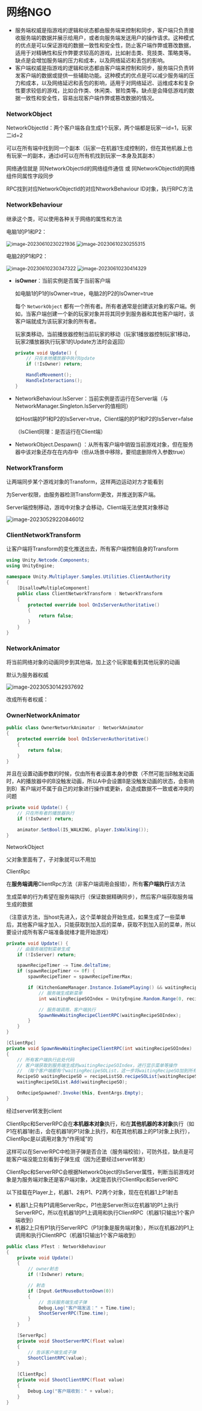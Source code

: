 # 网络NGO

- 服务端权威是指游戏的逻辑和状态都由服务端来控制和同步，客户端只负责接收服务端的数据并展示给用户，或者向服务端发送用户的操作请求。这种模式的优点是可以保证游戏的数据一致性和安全性，防止客户端作弊或篡改数据，适用于对精确性和反作弊要求较高的游戏，比如射击类、竞技类、策略类等。缺点是会增加服务端的压力和成本，以及网络延迟和丢包的影响。
- 客户端权威是指游戏的逻辑和状态都由客户端来控制和同步，服务端只负责转发客户端的数据或提供一些辅助功能。这种模式的优点是可以减少服务端的压力和成本，以及网络延迟和丢包的影响，适用于对网络延迟、运维成本和复杂性要求较低的游戏，比如合作类、休闲类、冒险类等。缺点是会降低游戏的数据一致性和安全性，容易出现客户端作弊或篡改数据的情况。



### NetworkObject

NetworkObjectId：两个客户端各自生成1个玩家，两个端都是玩家一id=1，玩家二id=2

可以在所有端中找到同一个副本（玩家一在机器1生成控制的，但在其他机器上也有玩家一的副本，通过id可以在所有机找到玩家一本身及其副本）



网络通信就是 同NetworkObjectId的网络组件通信 或 同NetworkObjectId的网络组件同属性字段同步



RPC找到对应NetworkObjectId的对应NtworkBehaviour ID对象，执行RPC方法





### NetworkBehaviour

继承这个类，可以使用各种关于网络的属性和方法



电脑1的P1和P2：

<img src="D:\我的配置\游戏\Game\Assets\Netcode\image-20230610230221936.png" alt="image-20230610230221936" style="zoom:90%;" /> <img src="D:\我的配置\笔记图片\Unity\image-20230610230255315.png" alt="image-20230610230255315" style="zoom:90%;" /> 

电脑2的P1和P2：

<img src="D:\我的配置\笔记图片\Unity\image-20230610230347322.png" alt="image-20230610230347322" style="zoom:90%;" /> <img src="D:\我的配置\游戏\Game\Assets\Netcode\image-20230610230414329.png" alt="image-20230610230414329" style="zoom:90%;" /> 



- **isOwner**：当前实例是否属于当前客户端

  如电脑1的P1的IsOwner=true，电脑2的P2的IsOwner=true

  每个 `NetworkObject` 都有一个所有者。所有者通常是创建该对象的客户端。例如，当客户端创建一个新的玩家对象并将其同步到服务器和其他客户端时，该客户端就成为该玩家对象的所有者。

  

  玩家类移动，当前播放器控制当前玩家的移动（玩家1播放器控制玩家1移动，玩家2播放器执行玩家1的Update方法时会返回）

  ```csharp
  private void Update() {
      // 只在本地播放器中执行Update
      if (!IsOwner) return;
  
      HandleMovement();
      HandleInteractions();
  }
  ```

  

- NetworkBehaviour.IsServer：当前实例是否运行在Server端（与NetworkManager.Singleton.IsServer的值相同）

  如Host端的P1和P2的IsServer=true，Client端的的P1和P2的IsServer=false

  （IsClient同理：是否运行在Client端）

  

- NetworkObject.Despawn() ：从所有客户端中销毁当前游戏对象，但在服务器中该对象还存在在内存中（但从场景中移除，要彻底删除传入参数true）



### NetworkTransform

让两端同步某个游戏对象的Transform，这样两边运动对方才能看到

为Server权限，由服务器检测Transform更改，并推送到客户端。

Server端控制移动，游戏中对象才会移动，Client端无法使其对象移动

![image-20230529220846012](D:\我的配置\游戏\Game\Assets\Netcode\image-20230529220846012.png) 

### ClientNetworkTransform

让客户端将Transform的变化推送出去，所有客户端控制自身的Transform

```csharp
using Unity.Netcode.Components;
using UnityEngine;

namespace Unity.Multiplayer.Samples.Utilities.ClientAuthority
{
    [DisallowMultipleComponent]
    public class ClientNetworkTransform : NetworkTransform
    {
        protected override bool OnIsServerAuthoritative()
        {
            return false;
        }
    }
}
```



### NetworkAnimator

将当前网络对象的动画同步到其他端，加上这个玩家能看到其他玩家的动画

默认为服务器权威

![image-20230530142937692](D:\我的配置\游戏\Game\Assets\Netcode\image-20230530142937692.png) 

改成所有者权威：

### OwnerNetworkAnimator

```csharp
public class OwnerNetworkAnimator : NetworkAnimator
{
    protected override bool OnIsServerAuthoritative()
    {
        return false;
    }
}
```

并且在设置动画参数的时候，仅由所有者设置本身的参数（不然可能当B触发动画时，A的播放器中的B没触发动画，所以A中会设置B是没触发动画的状态，会影响到B）客户端对不属于自己的对象进行操作或更新，会造成数据不一致或者冲突的问题

```csharp
private void Update() {
    // 只在所有者的播放器执行
    if (!IsOwner) return;

    animator.SetBool(IS_WALKING, player.IsWalking());
}
```



NetworkObject

父对象里面有了，子对象就可以不用加



ClientRpc

在**服务端调用**ClientRpc方法（非客户端调用会报错），所有**客户端执行**该方法

生成菜单的行为希望在服务端执行（保证数据精确同步），然后客户端获取服务端生成的数据

（注意该方法，当host先进入，这个菜单就会开始生成，如果生成了一些菜单后，其他客户端才加入，只能获取到加入后的菜单，获取不到加入前的菜单，所以要设计成所有客户端准备就绪才能开始游戏）

```csharp
private void Update() {
    // 由服务端控制菜单生成
    if (!IsServer) return;

    spawnRecipeTimer -= Time.deltaTime;
    if (spawnRecipeTimer <= 0f) {
        spawnRecipeTimer = spawnRecipeTimerMax;

        if (KitchenGameManager.Instance.IsGamePlaying() && waitingRecipeSOList.Count < waitingRecipesMax) {
            // 服务端生成新菜单
            int waitingRecipeSOIndex = UnityEngine.Random.Range(0, recipeListSO.recipeSOList.Count);

            // 服务端调用，客户端执行
            SpawnNewWaitingRecipeClientRPC(waitingRecipeSOIndex);
        }
    }
}

[ClientRpc]
private void SpawnNewWaitingRecipeClientRPC(int waitingRecipeSOIndex)
{
    // 所有客户端执行此处代码
    // 客户端获取到服务端生成的waitingRecipeSOIndex，进行显示菜单等操作
    // （每个客户端都有个waitingRecipeSOList，这一步将waitingRecipeSO加到所有客户端的list中，所有客户端保持同步，这个像是一种”手动同步“，而不是依靠一些networkTransform那种组件帮助同步所有客户端的变换）
    RecipeSO waitingRecipeSO = recipeListSO.recipeSOList[waitingRecipeSOIndex];
    waitingRecipeSOList.Add(waitingRecipeSO);

    OnRecipeSpawned?.Invoke(this, EventArgs.Empty);
}
```



经过server转发到client

ClientRpc和ServerRPC会在**本机器本对象**执行，和在**其他机器的本对象**执行（如P1在机器1射击，会在机器1的P1对象上执行，和在其他机器上的P1对象上执行），ClientRpc是以调用对象为“作用域”的

这样可以在ServerRPC中检测子弹是否合法（服务端校验），可防外挂，缺点是可能客户端没能立刻看到子弹生成（因为还要经过server转发）

ClientRpc和ServerRPC会根据NetworkObject的IsServer属性，判断当前游戏对象是为服务端对象还是客户端对象，决定能否执行ClientRpc和ServerRPC

以下挂载在Player上，机器1、2有P1、P2两个对象，现在在机器1上P1射击

- 机器1上只有P1调用ServerRpc，P1也是Server所以在机器1的P1上执行ServerRPC，所以在机器1的P1上调用和执行ClientRPC（机器1只输出1个客户端收到）
- 机器2上只有P1执行ServerRPC（P1对象是服务端对象），所以在机器2的P1上调用和执行ClientRPC（机器1只输出1个客户端收到）

```csharp
public class PTest : NetworkBehaviour
{
    private void Update()
    {
        // owner射击
        if (!IsOwner) return;

        // 射击
        if (Input.GetMouseButtonDown(0))
        {
            // 告诉服务端生成子弹
            Debug.Log("客户端发送：" + Time.time);
            ShootServerRPC(Time.time);
        }
    }

    [ServerRpc]
    private void ShootServerRPC(float value)
    {
        // 告诉客户端生成子弹
        ShootClientRPC(value);
    }

    [ClientRpc]
    private void ShootClientRPC(float value)
    {
        Debug.Log("客户端收到：" + value);
    }
}
```

